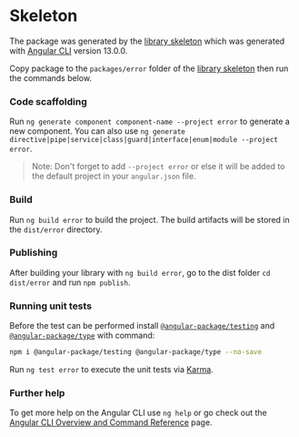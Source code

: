 # Skeleton

The package was generated by the [library skeleton](https://github.com/angular-package/skeleton) which was generated with [Angular CLI](https://github.com/angular/angular-cli) version 13.0.0.&#x20;

Copy package to the `packages/error` folder of the [library skeleton](https://github.com/angular-package/skeleton) then run the commands below.

### Code scaffolding

Run `ng generate component component-name --project error` to generate a new component. You can also use `ng generate directive|pipe|service|class|guard|interface|enum|module --project error`.

> Note: Don't forget to add `--project error` or else it will be added to the default project in your `angular.json` file.

### Build

Run `ng build error` to build the project. The build artifacts will be stored in the `dist/error` directory.

### **Publishing**

After building your library with `ng build error`, go to the dist folder `cd dist/error` and run `npm publish`.

### **Running unit tests**

Before the test can be performed install [`@angular-package/testing`](https://github.com/angular-package/testing) and [`@angular-package/type`](https://type.angular-package.dev) with command:&#x20;

```bash
npm i @angular-package/testing @angular-package/type --no-save
```

Run `ng test error` to execute the unit tests via [Karma](https://karma-runner.github.io).

### Further help

To get more help on the Angular CLI use `ng help` or go check out the [Angular CLI Overview and Command Reference](https://angular.io/cli) page.
